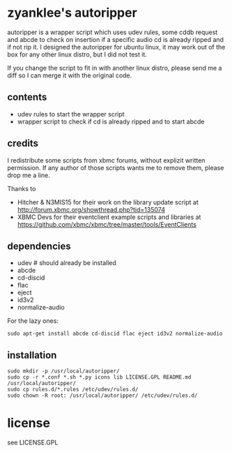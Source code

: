 # zyanklee's autoripper

autoripper is a wrapper script which uses udev rules, some cddb request and abcde
to check on insertion if a specific audio cd is already ripped and if not rip it.
I designed the autoripper for ubuntu linux, it may work out of the box for any other
linux distro, but I did not test it.

If you change the script to fit in with another linux distro, please send me a diff
so I can merge it with the original code.


## contents

 * udev rules to start the wrapper script
 * wrapper script to check if cd is already ripped and to start abcde


## credits

I redistribute some scripts from xbmc forums, without explizit written permission.
If any author of those scripts wants me to remove them, please drop me a line.

Thanks to

 * Hitcher & N3MIS15 for their work on the library update script at
	http://forum.xbmc.org/showthread.php?tid=135074
 * XBMC Devs for their eventclient example scripts and libraries at
	https://github.com/xbmc/xbmc/tree/master/tools/EventClients


## dependencies

 * udev		# should already be installed
 * abcde
 * cd-discid
 * flac
 * eject
 * id3v2
 * normalize-audio

For the lazy ones:

	sudo apt-get install abcde cd-discid flac eject id3v2 normalize-audio


## installation

	sudo mkdir -p /usr/local/autoripper/
	sudo cp -r *.conf *.sh *.py icons lib LICENSE.GPL README.md /usr/local/autoripper/
	sudo cp rules.d/*.rules /etc/udev/rules.d/
	sudo chown -R root: /usr/local/autoripper/ /etc/udev/rules.d/


# license

see LICENSE.GPL


